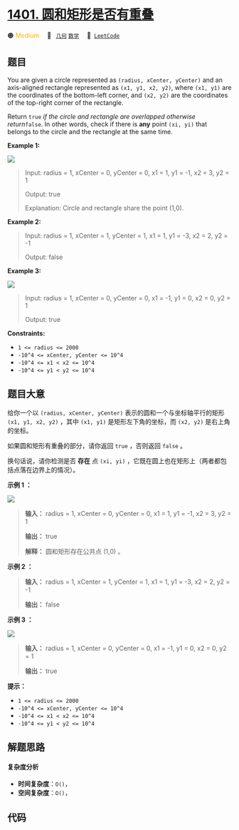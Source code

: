 # [1401. 圆和矩形是否有重叠](https://leetcode.com/problems/circle-and-rectangle-overlapping)

🟠 <font color=#ffb800>Medium</font>&emsp; 🔖&ensp; [`几何`](/outline/tag/geometry.md) [`数学`](/outline/tag/math.md)&emsp; 🔗&ensp;[`LeetCode`](https://leetcode.com/problems/circle-and-rectangle-overlapping)

## 题目

You are given a circle represented as `(radius, xCenter, yCenter)` and an
axis-aligned rectangle represented as `(x1, y1, x2, y2)`, where `(x1, y1)` are
the coordinates of the bottom-left corner, and `(x2, y2)` are the coordinates
of the top-right corner of the rectangle.

Return `true` _if the circle and rectangle are overlapped otherwise
return_`false`. In other words, check if there is **any** point `(xi, yi)`
that belongs to the circle and the rectangle at the same time.



**Example 1:**

![](https://assets.leetcode.com/uploads/2020/02/20/sample_4_1728.png)

> Input: radius = 1, xCenter = 0, yCenter = 0, x1 = 1, y1 = -1, x2 = 3, y2 = 1
> 
> Output: true
> 
> Explanation: Circle and rectangle share the point (1,0).

**Example 2:**

> Input: radius = 1, xCenter = 1, yCenter = 1, x1 = 1, y1 = -3, x2 = 2, y2 = -1
> 
> Output: false

**Example 3:**

![](https://assets.leetcode.com/uploads/2020/02/20/sample_2_1728.png)

> Input: radius = 1, xCenter = 0, yCenter = 0, x1 = -1, y1 = 0, x2 = 0, y2 = 1
> 
> Output: true

**Constraints:**

  * `1 <= radius <= 2000`
  * `-10^4 <= xCenter, yCenter <= 10^4`
  * `-10^4 <= x1 < x2 <= 10^4`
  * `-10^4 <= y1 < y2 <= 10^4`


## 题目大意

给你一个以 `(radius, xCenter, yCenter)` 表示的圆和一个与坐标轴平行的矩形 `(x1, y1, x2, y2)` ，其中
`(x1, y1)` 是矩形左下角的坐标，而 `(x2, y2)` 是右上角的坐标。

如果圆和矩形有重叠的部分，请你返回 `true` ，否则返回 `false` 。

换句话说，请你检测是否 **存在** 点 `(xi, yi)` ，它既在圆上也在矩形上（两者都包括点落在边界上的情况）。



**示例 1 ：**

![](https://assets.leetcode.com/uploads/2020/02/20/sample_4_1728.png)

> 
> 
> 
> 
> 
> **输入：** radius = 1, xCenter = 0, yCenter = 0, x1 = 1, y1 = -1, x2 = 3, y2 = 1
> 
> **输出：** true
> 
> **解释：** 圆和矩形存在公共点 (1,0) 。
> 
> 

**示例 2 ：**

> 
> 
> 
> 
> 
> **输入：** radius = 1, xCenter = 1, yCenter = 1, x1 = 1, y1 = -3, x2 = 2, y2 = -1
> 
> **输出：** false
> 
> 

**示例 3 ：**

![](https://assets.leetcode.com/uploads/2020/02/20/sample_2_1728.png)

> 
> 
> 
> 
> 
> **输入：** radius = 1, xCenter = 0, yCenter = 0, x1 = -1, y1 = 0, x2 = 0, y2 = 1
> 
> **输出：** true
> 
> 



**提示：**

  * `1 <= radius <= 2000`
  * `-10^4 <= xCenter, yCenter <= 10^4`
  * `-10^4 <= x1 < x2 <= 10^4`
  * `-10^4 <= y1 < y2 <= 10^4`


## 解题思路

#### 复杂度分析

- **时间复杂度**：`O()`，
- **空间复杂度**：`O()`，

## 代码

```javascript

```